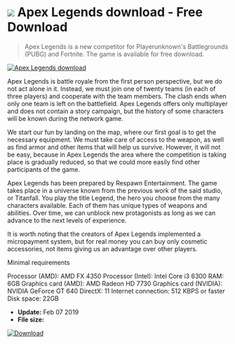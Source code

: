 # ![](https://cdn.softexe.net/static/icon/win.gif) Apex Legends download  - Free Download

> Apex Legends is a new competitor for Playerunknown's Battlegrounds (PUBG) and Fortnite. The game is available for free download.

[![Apex Legends download](https://gallery.dpcdn.pl/imgc/Tools/89651/g_-_420x350_1.5_-_xe1d9b42e-8229-4fcf-b80c-6fcc6f454a6c.jpg)](https://softexe.net/win/games-entertainment/shooters/apex-legends-download:apcc.html)

Apex Legends is battle royale from the first person perspective, but we do not act alone in it. Instead, we must join one of twenty teams (in each of three players) and cooperate with the team members. The clash ends when only one team is left on the battlefield. Apex Legends offers only multiplayer and does not contain a story campaign, but the history of some characters will be known during the network game.
 
 We start our fun by landing on the map, where our first goal is to get the necessary equipment. We must take care of access to the weapon, as well as find armor and other items that will help us survive. However, it will not be easy, because in Apex Legends the area where the competition is taking place is gradually reduced, so that we could more easily find other participants of the game.
 
 Apex Legends has been prepared by Respawn Entertainment. The game takes place in a universe known from the previous work of the said studio, or Titanfall. You play the title Legend, the hero you choose from the many characters available. Each of them has unique types of weapons and abilities. Over time, we can unblock new protagonists as long as we can advance to the next levels of experience.
 
 It is worth noting that the creators of Apex Legends implemented a micropayment system, but for real money you can buy only cosmetic accessories, not items giving us an advantage over other players. 
 
 Minimal requirements
 
 Processor (AMD): AMD FX 4350
 Processor (Intel): Intel Core i3 6300
 RAM: 6GB
 Graphics card (AMD): AMD Radeon HD 7730
 Graphics card (NVIDIA): NVIDIA GeForce GT 640
 DirectX: 11
 Internet connection: 512 KBPS or faster
 Disk space: 22GB


- **Update:** Feb 07 2019
- **File size:** 

[![Download](https://cdn.softexe.net/static/img/download.png)](https://softexe.net/win/games-entertainment/shooters/apex-legends-download:apcc.html)

